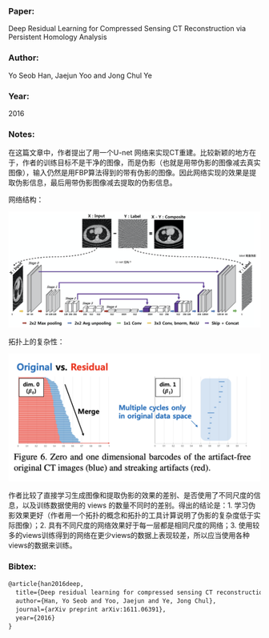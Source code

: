 ### Paper:

Deep Residual Learning for Compressed Sensing CT Reconstruction via Persistent Homology Analysis

### Author:

Yo Seob Han, Jaejun Yoo and Jong Chul Ye

### Year:

2016

### Notes:

在这篇文章中，作者提出了用一个U-net 网络来实现CT重建。比较新颖的地方在于，作者的训练目标不是干净的图像，而是伪影（也就是用带伪影的图像减去真实图像），输入仍然是用FBP算法得到的带有伪影的图像。因此网络实现的效果是提取伪影信息，最后用带伪影图像减去提取的伪影信息。

网络结构：

<img src="https://raw.githubusercontent.com/Theodore-PKU/pictures/master/%E6%88%AA%E5%B1%8F2019-12-18%E4%B8%8B%E5%8D%882.54.30.png" style="zoom:67%;" />

拓扑上的复杂性：

<img src="https://raw.githubusercontent.com/Theodore-PKU/pictures/master/%E6%88%AA%E5%B1%8F2019-12-18%E4%B8%8B%E5%8D%883.01.06.png" style="zoom:50%;" />

作者比较了直接学习生成图像和提取伪影的效果的差别、是否使用了不同尺度的信息，以及训练数据使用的 views 的数量不同时的差别。得出的结论是：1. 学习伪影效果更好（作者用一个拓扑的概念和拓扑的工具计算说明了伪影的复杂度低于实际图像）；2. 具有不同尺度的网络效果好于每一层都是相同尺度的网络；3. 使用较多的views训练得到的网络在更少views的数据上表现较差，所以应当使用各种views的数据来训练。

### Bibtex:

```latex
@article{han2016deep,
  title={Deep residual learning for compressed sensing CT reconstruction via persistent homology analysis},
  author={Han, Yo Seob and Yoo, Jaejun and Ye, Jong Chul},
  journal={arXiv preprint arXiv:1611.06391},
  year={2016}
}
```